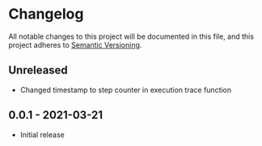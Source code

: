 # Changelog

All notable changes to this project will be documented in this file, and this project adheres to 
[Semantic Versioning](https://semver.org/spec/v2.0.0.html).

## Unreleased

* Changed timestamp to step counter in execution trace function

## 0.0.1 - 2021-03-21

* Initial release
